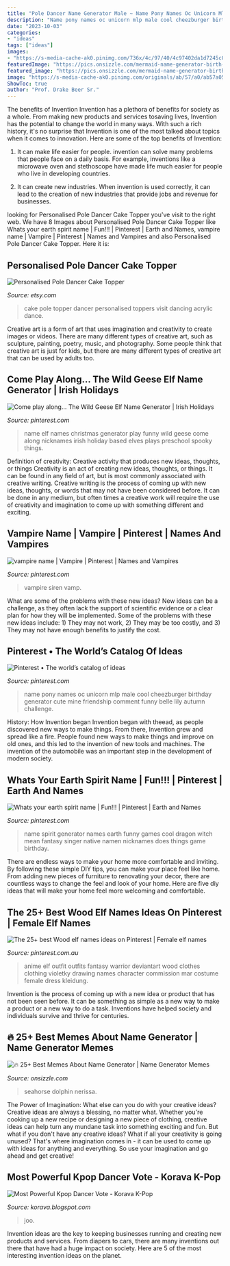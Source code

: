 ```yaml
---
title: "Pole Dancer Name Generator Male ~ Name Pony Names Oc Unicorn Mlp Male Cool Cheezburger Birthday Generator Cute Mine Friendship Comment Funny Belle Lily Autumn Challenge"
description: "Name pony names oc unicorn mlp male cool cheezburger birthday generator cute mine friendship comment funny belle lily autumn challenge"
date: "2023-10-03"
categories:
- "ideas"
tags: ["ideas"]
images:
- "https://s-media-cache-ak0.pinimg.com/736x/4c/97/40/4c97402da1d7245c02d985dd7b3d7d4f.jpg"
featuredImage: "https://pics.onsizzle.com/mermaid-name-generator-birth-month-january-nami-may-aquilina-september-12654902.png"
featured_image: "https://pics.onsizzle.com/mermaid-name-generator-birth-month-january-nami-may-aquilina-september-12654902.png"
image: "https://s-media-cache-ak0.pinimg.com/originals/ab/57/a0/ab57a05e6ac72d5375c95f870973a291.jpg"
ShowToc: true
author: "Prof. Drake Beer Sr."
---
```



The benefits of Invention
Invention has a plethora of benefits for society as a whole. From making new products and services tosaving lives, Invention has the potential to change the world in many ways. With such a rich history, it's no surprise that Invention is one of the most talked about topics when it comes to innovation. Here are some of the top benefits of Invention: 
1. It can make life easier for people. invention can solve many problems that people face on a daily basis. For example, inventions like a microwave oven and stethoscope have made life much easier for people who live in developing countries.

2. It can create new industries. When invention is used correctly, it can lead to the creation of new industries that provide jobs and revenue for businesses.

	

		
looking for Personalised Pole Dancer Cake Topper you've visit to the right web. We have 8 Images about Personalised Pole Dancer Cake Topper like Whats your earth spirit name | Fun!!! | Pinterest | Earth and Names, vampire name | Vampire | Pinterest | Names and Vampires and also Personalised Pole Dancer Cake Topper. Here it is:
		
    
## Personalised Pole Dancer Cake Topper

<img loading=lazy src="https://img1.etsystatic.com/055/0/8559069/il_570xN.721440917_aim2.jpg" onerror="this.onerror=null;this.src='https://tse2.mm.bing.net/th?id=OIP._PSqRTQz7o8NZwlY9SPkswHaHL&amp;pid=15.1';" alt="Personalised Pole Dancer Cake Topper">

_Source: etsy.com_

>cake pole topper dancer personalised toppers visit dancing acrylic dance. 

	

Creative art is a form of art that uses imagination and creativity to create images or videos. There are many different types of creative art, such as sculpture, painting, poetry, music, and photography. Some people think that creative art is just for kids, but there are many different types of creative art that can be used by adults too.

    
## Come Play Along... The Wild Geese Elf Name Generator | Irish Holidays

<img loading=lazy src="https://s-media-cache-ak0.pinimg.com/originals/ab/57/a0/ab57a05e6ac72d5375c95f870973a291.jpg" onerror="this.onerror=null;this.src='https://tse4.mm.bing.net/th?id=OIP.0ip24T5jzjnQc_Vbj7M-jAHaPi&amp;pid=15.1';" alt="Come play along... The Wild Geese Elf Name Generator | Irish Holidays">

_Source: pinterest.com_

>name elf names christmas generator play funny wild geese come along nicknames irish holiday based elves plays preschool spooky things. 

	

Definition of creativity: Creative activity that produces new ideas, thoughts, or things
Creativity is an act of creating new ideas, thoughts, or things. It can be found in any field of art, but is most commonly associated with creative writing. Creative writing is the process of coming up with new ideas, thoughts, or words that may not have been considered before. It can be done in any medium, but often times a creative work will require the use of creativity and imagination to come up with something different and exciting.

    
## Vampire Name | Vampire | Pinterest | Names And Vampires

<img loading=lazy src="https://s-media-cache-ak0.pinimg.com/736x/7c/b4/ac/7cb4ace195eb11fe20077ab816ef4ac0.jpg" onerror="this.onerror=null;this.src='https://tse1.mm.bing.net/th?id=OIP.QPRQ1SYxmXHfy-7WjtE2ywHaDn&amp;pid=15.1';" alt="vampire name | Vampire | Pinterest | Names and Vampires">

_Source: pinterest.com_

>vampire siren vamp. 

	

What are some of the problems with these new ideas?
New ideas can be a challenge, as they often lack the support of scientific evidence or a clear plan for how they will be implemented. Some of the problems with these new ideas include: 1) They may not work, 2) They may be too costly, and 3) They may not have enough benefits to justify the cost.

    
## Pinterest • The World’s Catalog Of Ideas

<img loading=lazy src="https://s-media-cache-ak0.pinimg.com/736x/4c/97/40/4c97402da1d7245c02d985dd7b3d7d4f.jpg" onerror="this.onerror=null;this.src='https://tse4.mm.bing.net/th?id=OIP._TzaAx9Y0j3xcNxeJRJVpwHaKy&amp;pid=15.1';" alt="Pinterest • The world’s catalog of ideas">

_Source: pinterest.com_

>name pony names oc unicorn mlp male cool cheezburger birthday generator cute mine friendship comment funny belle lily autumn challenge. 

	

History: How Invention began
Invention began with theead, as people discovered new ways to make things. From there, Invention grew and spread like a fire. People found new ways to make things and improve on old ones, and this led to the invention of new tools and machines. The invention of the automobile was an important step in the development of modern society.

    
## Whats Your Earth Spirit Name | Fun!!! | Pinterest | Earth And Names

<img loading=lazy src="https://s-media-cache-ak0.pinimg.com/736x/88/61/e3/8861e32bb3b2f75033fad5e08fd56149.jpg" onerror="this.onerror=null;this.src='https://tse3.mm.bing.net/th?id=OIP.MQ7y6dCvF7CroGcyAXfG0QHaHa&amp;pid=15.1';" alt="Whats your earth spirit name | Fun!!! | Pinterest | Earth and Names">

_Source: pinterest.com_

>name spirit generator names earth funny games cool dragon witch mean fantasy singer native namen nicknames does things game birthday. 

	

There are endless ways to make your home more comfortable and inviting. By following these simple DIY tips, you can make your place feel like home. From adding new pieces of furniture to renovating your decor, there are countless ways to change the feel and look of your home. Here are five diy ideas that will make your home feel more welcoming and comfortable.

    
## The 25+ Best Wood Elf Names Ideas On Pinterest | Female Elf Names

<img loading=lazy src="https://s-media-cache-ak0.pinimg.com/originals/73/bb/34/73bb3483ad9a59ba05135914bc9d98dc.jpg" onerror="this.onerror=null;this.src='https://tse3.mm.bing.net/th?id=OIP.uQuPFj42DFAydEIiqz6F8gHaKe&amp;pid=15.1';" alt="The 25+ best Wood elf names ideas on Pinterest | Female elf names">

_Source: pinterest.com.au_

>anime elf outfit outfits fantasy warrior deviantart wood clothes clothing violetky drawing names character commission mar costume female dress kleidung. 

	

Invention is the process of coming up with a new idea or product that has not been seen before. It can be something as simple as a new way to make a product or a new way to do a task. Inventions have helped society and individuals survive and thrive for centuries.

    
## 🔥 25+ Best Memes About Name Generator | Name Generator Memes

<img loading=lazy src="https://pics.onsizzle.com/mermaid-name-generator-birth-month-january-nami-may-aquilina-september-12654902.png" onerror="this.onerror=null;this.src='https://tse1.mm.bing.net/th?id=OIP.snv5dPJiYsLAOJ0IrJ_Q8wHaHu&amp;pid=15.1';" alt="🔥 25+ Best Memes About Name Generator | Name Generator Memes">

_Source: onsizzle.com_

>seahorse dolphin nerissa. 

	

The Power of Imagination: What else can you do with your creative ideas?
Creative ideas are always a blessing, no matter what. Whether you're cooking up a new recipe or designing a new piece of clothing, creative ideas can help turn any mundane task into something exciting and fun. But what if you don't have any creative ideas? What if all your creativity is going unused? That's where imagination comes in - it can be used to come up with ideas for anything and everything. So use your imagination and go ahead and get creative!

    
## Most Powerful Kpop Dancer Vote - Korava K-Pop

<img loading=lazy src="https://i.pinimg.com/originals/43/a2/ce/43a2cec32a68b0d6908b862f3e5de329.jpg" onerror="this.onerror=null;this.src='https://tse4.mm.bing.net/th?id=OIP.HpBASQPBPYxpwh67mtCKlQHaNK&amp;pid=15.1';" alt="Most Powerful Kpop Dancer Vote - Korava K-Pop">

_Source: korava.blogspot.com_

>joo. 

	

Invention ideas are the key to keeping businesses running and creating new products and services. From diapers to cars, there are many inventions out there that have had a huge impact on society. Here are 5 of the most interesting invention ideas on the planet.

